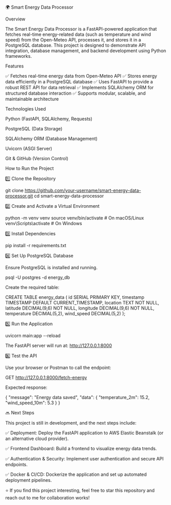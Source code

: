 🌍 Smart Energy Data Processor

Overview

The Smart Energy Data Processor is a FastAPI-powered application that fetches real-time energy-related data (such as temperature and wind speed) from the Open-Meteo API, processes it, and stores it in a PostgreSQL database. This project is designed to demonstrate API integration, database management, and backend development using Python frameworks.

Features

✅ Fetches real-time energy data from Open-Meteo API
✅ Stores energy data efficiently in a PostgreSQL database
✅ Uses FastAPI to provide a robust REST API for data retrieval
✅ Implements SQLAlchemy ORM for structured database interaction
✅ Supports modular, scalable, and maintainable architecture

Technologies Used

Python (FastAPI, SQLAlchemy, Requests)

PostgreSQL (Data Storage)

SQLAlchemy ORM (Database Management)

Uvicorn (ASGI Server)

Git & GitHub (Version Control)

How to Run the Project

1️⃣ Clone the Repository

 git clone https://github.com/your-username/smart-energy-data-processor.git
 cd smart-energy-data-processor

2️⃣ Create and Activate a Virtual Environment

python -m venv venv
source venv/bin/activate  # On macOS/Linux
venv\Scripts\activate    # On Windows

3️⃣ Install Dependencies

pip install -r requirements.txt

4️⃣ Set Up PostgreSQL Database

Ensure PostgreSQL is installed and running.

psql -U postgres -d energy_db

Create the required table:

CREATE TABLE energy_data (
    id SERIAL PRIMARY KEY,
    timestamp TIMESTAMP DEFAULT CURRENT_TIMESTAMP,
    location TEXT NOT NULL,
    latitude DECIMAL(9,6) NOT NULL,
    longitude DECIMAL(9,6) NOT NULL,
    temperature DECIMAL(5,2),
    wind_speed DECIMAL(5,2)
);

5️⃣ Run the Application

uvicorn main:app --reload

The FastAPI server will run at: http://127.0.0.1:8000

6️⃣ Test the API

Use your browser or Postman to call the endpoint:

GET http://127.0.0.1:8000/fetch-energy

Expected response:

{
  "message": "Energy data saved",
  "data": {
    "temperature_2m": 15.2,
    "wind_speed_10m": 5.3
  }
}

🔜 Next Steps

This project is still in development, and the next steps include:

✅ Deployment: Deploy the FastAPI application to AWS Elastic Beanstalk (or an alternative cloud provider).

✅ Frontend Dashboard: Build a frontend to visualize energy data trends.

✅ Authentication & Security: Implement user authentication and secure API endpoints.

✅ Docker & CI/CD: Dockerize the application and set up automated deployment pipelines.


⭐ If you find this project interesting, feel free to star this repository and reach out to me for collaboration works!

